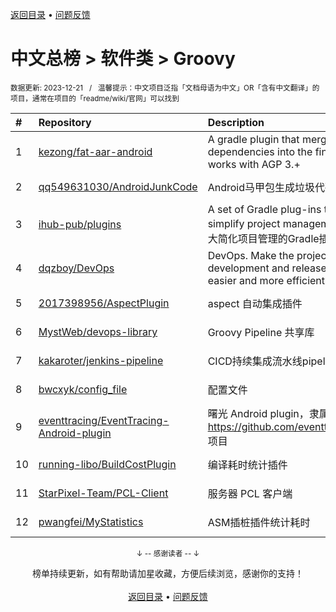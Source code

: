 <a href="https://github.com/GrowingGit/GitHub-Chinese-Top-Charts#github中文排行榜">返回目录</a> • <a href="/content/docs/feedback.md">问题反馈</a>

# 中文总榜 > 软件类 > Groovy
<sub>数据更新: 2023-12-21&nbsp;&nbsp;&nbsp;/&nbsp;&nbsp;&nbsp;温馨提示：中文项目泛指「文档母语为中文」OR「含有中文翻译」的项目，通常在项目的「readme/wiki/官网」可以找到</sub>

|#|Repository|Description|Stars|Updated|
|:-|:-|:-|:-|:-|
|1|[kezong/fat-aar-android](https://github.com/kezong/fat-aar-android)|A gradle plugin that merge dependencies into the final aar file works with AGP 3.+|2987|2023-09-04|
|2|[qq549631030/AndroidJunkCode](https://github.com/qq549631030/AndroidJunkCode)|Android马甲包生成垃圾代码插件|889|2023-08-11|
|3|[ihub-pub/plugins](https://github.com/ihub-pub/plugins)|A set of Gradle plug-ins that greatly simplify project management / 一套极大简化项目管理的Gradle插件集|745|2023-12-20|
|4|[dqzboy/DevOps](https://github.com/dqzboy/DevOps)|DevOps. Make the project development and release simpler, easier and more efficient.|515|2023-12-11|
|5|[2017398956/AspectPlugin](https://github.com/2017398956/AspectPlugin)|aspect 自动集成插件|19|2023-09-02|
|6|[MystWeb/devops-library](https://github.com/MystWeb/devops-library)|Groovy Pipeline 共享库|6|2023-12-05|
|7|[kakaroter/jenkins-pipeline](https://github.com/kakaroter/jenkins-pipeline)|CICD持续集成流水线pipeline通用模板|3|2023-08-21|
|8|[bwcxyk/config_file](https://github.com/bwcxyk/config_file)|配置文件|3|2023-12-19|
|9|[eventtracing/EventTracing-Android-plugin](https://github.com/eventtracing/EventTracing-Android-plugin)|曙光 Android plugin，隶属于 https://github.com/eventtracing/dawn 项目|2|2023-06-28|
|10|[running-libo/BuildCostPlugin](https://github.com/running-libo/BuildCostPlugin)|编译耗时统计插件|2|2023-11-23|
|11|[StarPixel-Team/PCL-Client](https://github.com/StarPixel-Team/PCL-Client)|服务器 PCL 客户端|2|2023-07-08|
|12|[pwangfei/MyStatistics](https://github.com/pwangfei/MyStatistics)|ASM插桩插件统计耗时|2|2023-08-23|

<div align="center">
    <p><sub>↓ -- 感谢读者 -- ↓</sub></p>
    榜单持续更新，如有帮助请加星收藏，方便后续浏览，感谢你的支持！
</div>

<br/>

<div align="center"><a href="https://github.com/GrowingGit/GitHub-Chinese-Top-Charts#github中文排行榜">返回目录</a> • <a href="/content/docs/feedback.md">问题反馈</a></div>

